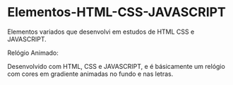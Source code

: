 # Elementos-HTML-CSS-JAVASCRIPT
Elementos variados que desenvolvi em estudos de HTML CSS e JAVASCRIPT.

Relógio Animado:

Desenvolvido com HTML, CSS e JAVASCRIPT, e é básicamente um relógio com cores em gradiente animadas no fundo e nas letras.
